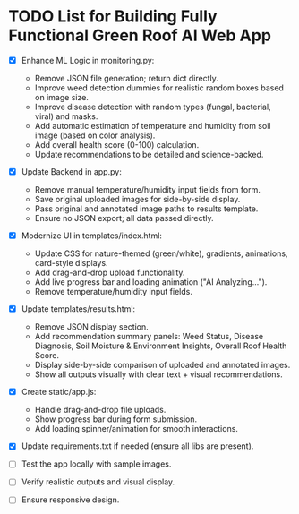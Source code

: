 # TODO List for Building Fully Functional Green Roof AI Web App

- [x] Enhance ML Logic in monitoring.py:
  - Remove JSON file generation; return dict directly.
  - Improve weed detection dummies for realistic random boxes based on image size.
  - Improve disease detection with random types (fungal, bacterial, viral) and masks.
  - Add automatic estimation of temperature and humidity from soil image (based on color analysis).
  - Add overall health score (0-100) calculation.
  - Update recommendations to be detailed and science-backed.

- [x] Update Backend in app.py:
  - Remove manual temperature/humidity input fields from form.
  - Save original uploaded images for side-by-side display.
  - Pass original and annotated image paths to results template.
  - Ensure no JSON export; all data passed directly.

- [x] Modernize UI in templates/index.html:
  - Update CSS for nature-themed (green/white), gradients, animations, card-style displays.
  - Add drag-and-drop upload functionality.
  - Add live progress bar and loading animation ("AI Analyzing...").
  - Remove temperature/humidity input fields.

- [x] Update templates/results.html:
  - Remove JSON display section.
  - Add recommendation summary panels: Weed Status, Disease Diagnosis, Soil Moisture & Environment Insights, Overall Roof Health Score.
  - Display side-by-side comparison of uploaded and annotated images.
  - Show all outputs visually with clear text + visual recommendations.

- [x] Create static/app.js:
  - Handle drag-and-drop file uploads.
  - Show progress bar during form submission.
  - Add loading spinner/animation for smooth interactions.

- [x] Update requirements.txt if needed (ensure all libs are present).

- [ ] Test the app locally with sample images.
- [ ] Verify realistic outputs and visual display.
- [ ] Ensure responsive design.
